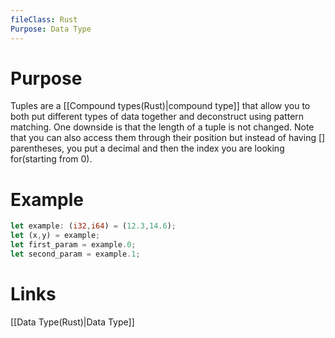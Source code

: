 ```yaml
---
fileClass: Rust
Purpose: Data Type
---
```

# Purpose
Tuples are a [[Compound types(Rust)|compound type]] that allow you to both put different types of data together and deconstruct using pattern matching. One downside is that the length of a tuple is not changed. Note that you can also access them through their position but instead of having [] parentheses, you put a decimal and then the index you are looking for(starting from 0).

# Example
```Rust
let example: (i32,i64) = (12.3,14.6);
let (x,y) = example;
let first_param = example.0;
let second_param = example.1;
```


# Links

[[Data Type(Rust)|Data Type]]


